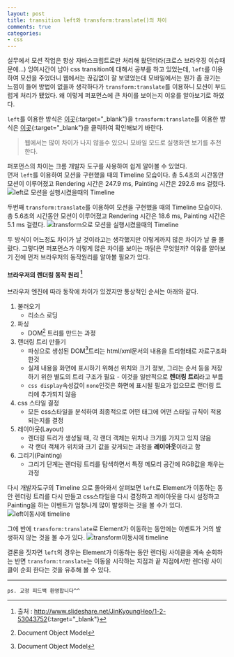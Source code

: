 ```yaml
---
layout: post
title: transition left와 transform:translate()의 차이
comments: true
categories:
- css
---
```


실무에서 모션 작업은 항상 자바스크립트로만 처리해 왔던터라(크로스 브라우징 이슈때문에...) 잉여시간이 남아 css transition에 대해서 공부를 하고 있었는데, ```left```를 이용하여 모션을 주었더니 웹에서는 끊김없이 잘 보였었는데 모바일에서는 뭔가 좀 끊기는 느낌이 들어 방법이 없을까 생각하다가 ```transform:translate```를 이용하니 모션이 부드럽게 처리가 됐었다. 왜 이렇게 퍼포먼스에 큰 차이를 보이는지 이유를 알아보기로 하였다.

```left```를 이용한 방식은 [이곳](http://jsfiddle.net/qcb2zc5b/){:target="_blank"}을 ```transform:translate```를 이용한 방식은 [이곳](http://jsfiddle.net/qcb2zc5b/1/){:target="_blank"}을 클릭하여 확인해보기 바란다.

> 웹에서는 많이 차이가 나지 않을수 있으니 모바일 모드로 실행화면 보기를 추천한다.

퍼포먼스의 차이는 크롬 개발자 도구를 사용하여 쉽게 알아볼 수 있었다.  
먼저 ```left```를 이용하여 모션을 구현했을 때의 Timeline 모습이다. 총 5.4초의 시간동안 모션이 이루어졌고 Rendering 시간은 247.9 ms, Painting 시간은 292.6 ms 걸렸다.  
![left로 모션을 실행시켰을때의 Timeline](/asset/left.png)

두번째 ```transform:translate```를 이용하여 모션을 구현했을 때의 Timeline 모습이다. 총 5.6초의 시간동안 모션이 이루어졌고 Rendering 시간은 18.6 ms, Painting 시간은 5.1 ms 걸렸다.
![transform으로 모션을 실행시켰을때의 Timeline](/asset/transform.png)

두 방식이 어느정도 차이가 날 것이라고는 생각했지만 이렇게까지 많은 차이가 날 줄 몰랐다. 그렇다면 퍼포먼스가 이렇게 많은 차이를 보이는 까닭은 무엇일까? 이유를 알아보기 전에 먼저 브라우저의 동작원리를 알아볼 필요가 있다.


#### 브라우저의 렌더링 동작 원리 [^1] ####

브라우저 엔진에 따라 동작에 차이가 있겠지만 통상적인 순서는 아래와 같다.

1. 불러오기
    * 리소스 로딩
2. 파싱 
    * DOM[^2] 트리를 만드는 과정
3. 랜더링 트리 만들기
    * 파싱으로 생성된 DOM[^2]트리는 html/xml문서의 내용을 트리형태로 자료구조화 한것
    * 실제 내용을 화면에 표시하기 위해선 위치와 크기 정보, 그리는 순서 등을 저장하기 위한 별도의 트리 구조가 필요 - 이것을 일반적으로 **렌더링 트리**라고 부름
    * ```css display```속성값이 ```none```인것은 화면에 표시될 필요가 없으므로 랜더링 트리에 추가되지 않음
4. css 스타일 결정
	* 모든 css스타일을 분석하여 최종적으로 어떤 태그에 어떤 스타일 규칙이 적용되는지를 결정
5. 레이아웃(Layout)
	* 렌더링 트리가 생성될 때, 각 랜더 객체는 위치나 크기를 가지고 있지 않음
	* 각 랜더 객체가 위치와 크기 값을 갖게되는 과정을 **레이아웃**이라고 함
6. 그리기(Painting)
	* 그리기 단계는 렌더링 트리를 탐색하면서 특정 메모리 공간에 RGB값을 채우는 과정

다시 개발자도구의 Timeline 으로 돌아와서 살펴보면 ```left```로 Element가 이동하는 동안 렌더링 트리를 다시 만들고 css스타일을 다시 결정하고 레이아웃을 다시 설정하고 Painting을 하는 이벤트가 엄청나게 많이 발생하는 것을 볼 수가 있다.
![left이동시에 timeline](/asset/left_proc.png)

그에 반에 ```transform:translate```로 Element가 이동하는 동안에는 이벤트가 거의 발생하지 않는 것을 볼 수가 있다.
![transform이동시에 timeline](/asset/transform_proc.png)

결론을 짓자면 ```left```의 경우는 Element가 이동하는 동안 렌더링 사이클을 계속 순회하는 반면 ```transform:translate```는 이동을 시작하는 지점과 끝 지점에서만 렌더링 사이클이 순회 한다는 것을
유추해 볼 수 있다.

---

[^1]: 출처 : <http://www.slideshare.net/JinKyoungHeo/1-2-53043752>{:target="_blank"}
[^2]: Document Object Model


```
ps. 교정 피드백 환영합니다^^
```

